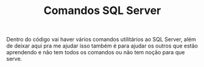 <h1 align='center'> Comandos SQL Server</h1><br>

 <p>Dentro do código vai haver vários comandos utilitários ao SQL Server, além de deixar aqui pra me ajudar isso também é para ajudar os outros que estão aprendendo e não 
 tem todos os comandos ou não tem noção para que serve.</p>
 
 
